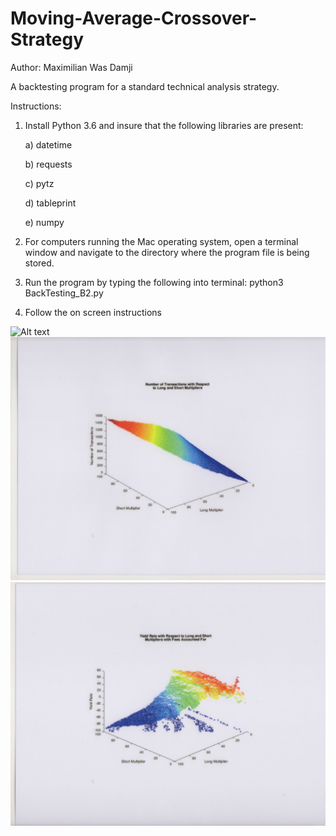 # Moving-Average-Crossover-Strategy

Author: Maximilian Was Damji

A backtesting program for a standard technical analysis strategy.


Instructions:
1. Install Python 3.6 and insure that the following libraries are present:

	a) datetime

	b) requests

	c) pytz

	d) tableprint

	e) numpy


2. For computers running the Mac operating system, open a terminal window and navigate to the directory where the program file is being stored.


3. Run the program by typing the following into terminal:
    python3 BackTesting_B2.py


4. Follow the on screen instructions

![Alt text](BTS1.jpeg?raw=true "BTS1")
![Alt text](BTS2.jpeg?raw=true "BTS2")
![Alt text](BTS3.jpeg?raw=true "BTS3")

